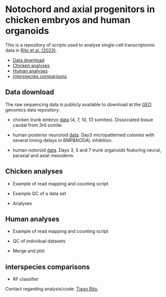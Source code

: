 


# Notochord and axial progenitors in chicken embryos and human organoids
This is a repository of scripts used to analyse single-cell transcriptomic data in [Rito et al. (2023)](https://www.biorxiv.org/content/10.1101/2023.02.27.530267v1).



- [Data download](#Data-download)
- [Chicken analyses](#Chicken-analyses)
- [Human analyses](#Human-analyses)
- [interspecies comparisons](#interspecies-comparisons)



## Data download

 The raw sequencing data is publicly available to download at the [GEO](https://www.ncbi.nlm.nih.gov/geo/info/download.html) genomics data repository.

  * chicken trunk embryo [data](https://www.ncbi.nlm.nih.gov/geo/query/acc.cgi?acc=GSE223189) (4, 7, 10, 13 somites). Dissociated tissue caudal from 3rd somite. 

  * human posterior neuruloid [data](https://www.ncbi.nlm.nih.gov/geo/query/acc.cgi?acc=GSE224404). Day3 micropatterned colonies with several timing delays in BMP&NODAL inhibition.

  * human notoroid [data](https://www.ncbi.nlm.nih.gov/geo/query/acc.cgi?acc=GSE255338). Days 3, 5 and 7 trunk organoids featuring neural, paraxial and axial mesoderm.

## Chicken analyses

  * Example of read mapping and counting script

  * Example QC of a data set

  * Analyses

## Human analyses

  * Example of read mapping and counting script

  * QC of individual datasets

  * Merge and plot

## interspecies comparisons

  * RF classifier


Contact regarding analysis/code: [Tiago Rito](mailto:tiago.rito@crick.ac.uk).


